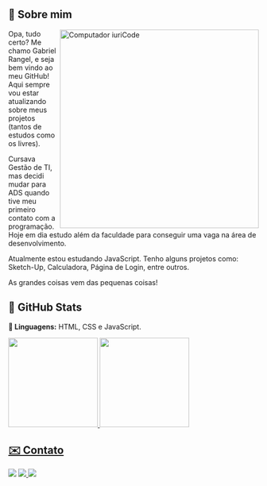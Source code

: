 ## 🌇 Sobre mim

<img src="https://raw.githubusercontent.com/MicaelliMedeiros/micaellimedeiros/master/image/computer-illustration.png" min-width="400px" max-width="400px" width="400px" align="right" alt="Computador iuriCode">

<p align="left"> 
  Opa, tudo certo? Me chamo Gabriel Rangel, e seja bem vindo ao meu GitHub! Aqui sempre vou estar atualizando sobre meus projetos (tantos de estudos como os livres).

Cursava Gestão de TI, mas decidi mudar para ADS quando tive meu primeiro contato com a programação. Hoje em dia estudo além da faculdade para conseguir uma vaga na área de desenvolvimento.

Atualmente estou estudando JavaScript. Tenho alguns projetos como: Sketch-Up, Calculadora, Página de Login, entre outros.

As grandes coisas vem das pequenas coisas!

 <div>

   ## 🚀 GitHub Stats

</p>
<p align="left">
  <strong>🎐 Linguagens:</strong> HTML, CSS e JavaScript.
</p>
   
   <a href="https://github.com/rangelr2">
   <img height="180em" src="https://github-readme-stats.vercel.app/api?username=rangelr2&show_icons=true&theme=midnight-purple&include_all_commits=true&count_private=true"/>
   <img height="180em" src="https://github-readme-stats.vercel.app/api/top-langs/?username=rangelr2&layout=compact&langs_count=6&theme=midnight-purple"/>
</div>
     
     
## ✉️ Contato

  <a href = "mailto:grangellemes@gmail.com"><img src="https://img.shields.io/badge/-Gmail-%23333?style=for-the-badge&logo=gmail&logoColor=white" target="_blank"></a>
  <a href="https://www.linkedin.com/in/rangel-gabriel/" target="_blank"><img src="https://img.shields.io/badge/-LinkedIn-%230077B5?style=for-the-badge&logo=linkedin&logoColor=white" target="_blank"> 
  <a href="https://instagram.com/rangel_ata" target="_blank"><img src="https://img.shields.io/badge/-Instagram-%23E4405F?style=for-the-badge&logo=instagram&logoColor=white" target="_blank"></a></a>   

